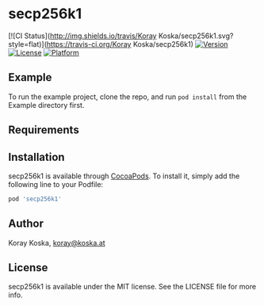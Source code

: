 # secp256k1

[![CI Status](http://img.shields.io/travis/Koray Koska/secp256k1.svg?style=flat)](https://travis-ci.org/Koray Koska/secp256k1)
[![Version](https://img.shields.io/cocoapods/v/secp256k1.svg?style=flat)](http://cocoapods.org/pods/secp256k1)
[![License](https://img.shields.io/cocoapods/l/secp256k1.svg?style=flat)](http://cocoapods.org/pods/secp256k1)
[![Platform](https://img.shields.io/cocoapods/p/secp256k1.svg?style=flat)](http://cocoapods.org/pods/secp256k1)

## Example

To run the example project, clone the repo, and run `pod install` from the Example directory first.

## Requirements

## Installation

secp256k1 is available through [CocoaPods](http://cocoapods.org). To install
it, simply add the following line to your Podfile:

```ruby
pod 'secp256k1'
```

## Author

Koray Koska, koray@koska.at

## License

secp256k1 is available under the MIT license. See the LICENSE file for more info.
